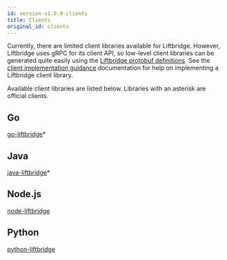 ```yaml
---
id: version-v1.0.0-clients
title: Clients
original_id: clients
---
```


Currently, there are limited client libraries available for Liftbridge.
However, Liftbridge uses gRPC for its client API, so low-level client libraries
can be generated quite easily using the [Liftbridge protobuf
definitions](https://github.com/liftbridge-io/liftbridge-api). See the [client
implementation guidance](client_implementation.md) documentation for help on
implementing a Liftbridge client library.

Available client libraries are listed below. Libraries with an asterisk are
official clients.

## Go

[go-liftbridge](https://github.com/liftbridge-io/go-liftbridge)*

## Java
[java-liftbridge](https://github.com/liftbridge-io/java-liftbridge)*

## Node.js

[node-liftbridge](https://github.com/paambaati/node-liftbridge)

## Python

[python-liftbridge](https://github.com/dgzlopes/python-liftbridge)
